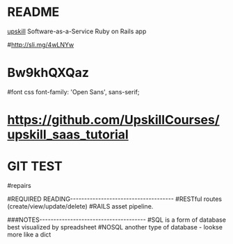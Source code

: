 # README

[upskill](http://upskillcourses.com) Software-as-a-Service Ruby on Rails app


#http://sli.mg/4wLNYw

#  Bw9khQXQaz

#font css    font-family: 'Open Sans', sans-serif;



# https://github.com/UpskillCourses/upskill_saas_tutorial
# GIT TEST
#repairs



#REQUIRED READING-------------------------------------
#RESTful routes (create/view/update/delete)
#RAILS asset pipeline.


###NOTES--------------------------------------
#SQL is a form of database best visualized by spreadsheet
#NOSQL another type of database - lookse more like a dict